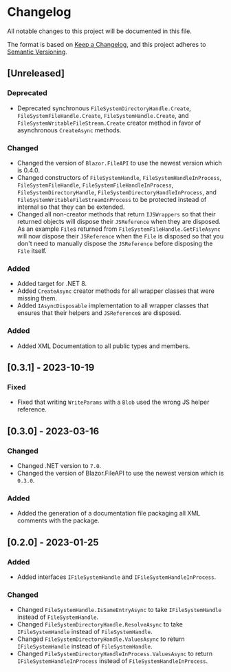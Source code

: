 # Changelog
All notable changes to this project will be documented in this file.

The format is based on [Keep a Changelog](https://keepachangelog.com/en/1.0.0/),
and this project adheres to [Semantic Versioning](https://semver.org/spec/v2.0.0.html).

## [Unreleased]
### Deprecated
- Deprecated synchronous `FileSystemDirectoryHandle.Create`, `FileSystemFileHandle.Create`, `FileSystemHandle.Create`, and `FileSystemWritableFileStream.Create` creator method in favor of asynchronous `CreateAsync` methods.
### Changed
- Changed the version of `Blazor.FileAPI` to use the newest version which is 0.4.0.
- Changed constructors of `FileSystemHandle`, `FileSystemHandleInProcess`, `FileSystemFileHandle`, `FileSystemFileHandleInProcess`, `FileSystemDirectoryHandle`, `FileSystemDirectoryHandleInProcess`, and `FileSystemWritableFileStreamInProcess` to be protected instead of internal so that they can be extended.
- Changed all non-creator methods that return `IJSWrappers` so that their returned objects will dispose their `JSReference` when they are disposed. As an example `File`s returned from `FileSystemFileHandle.GetFileAsync` will now dispose their `JSReference` when the `File` is disposed so that you don't need to manually dispose the `JSReference` before disposing the `File` itself.
### Added
- Added target for .NET 8.
- Added `CreateAsync` creator methods for all wrapper classes that were missing them.
- Added `IAsyncDisposable` implementation to all wrapper classes that ensures that their helpers and `JSReference`s are disposed.

### Added
- Added XML Documentation to all public types and members.

## [0.3.1] - 2023-10-19
### Fixed
- Fixed that writing `WriteParams` with a `Blob` used the wrong JS helper reference.

## [0.3.0] - 2023-03-16
### Changed
- Changed .NET version to `7.0`.
- Changed the version of Blazor.FileAPI to use the newest version which is `0.3.0`.
### Added
- Added the generation of a documentation file packaging all XML comments with the package.

## [0.2.0] - 2023-01-25
### Added
- Added interfaces `IFileSystemHandle` and `IFileSystemHandleInProcess`.
### Changed
- Changed `FileSystemHandle.IsSameEntryAsync` to take `IFileSystemHandle` instead of `FileSystemHandle`.
- Changed `FileSystemDirectoryHandle.ResolveAsync` to take `IFileSystemHandle` instead of `FileSystemHandle`.
- Changed `FileSystemDirectoryHandle.ValuesAsync` to return `IFileSystemHandle` instead of `FileSystemHandle`.
- Changed `FileSystemDirectoryHandleInProcess.ValuesAsync` to return `IFileSystemHandleInProcess` instead of `FileSystemHandleInProcess`.